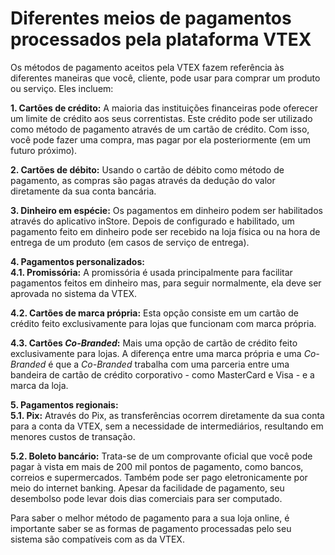 # **Diferentes meios de pagamentos processados pela plataforma VTEX**

Os métodos de pagamento aceitos pela VTEX fazem referência às diferentes maneiras que você, cliente, pode usar para comprar um produto ou serviço. Eles incluem:

**1. Cartões de crédito:**
A maioria das instituições financeiras pode oferecer um limite de crédito aos seus correntistas. Este crédito pode ser utilizado como método de pagamento através de um cartão de crédito. Com isso, você pode fazer uma compra, mas pagar por ela posteriormente (em um futuro próximo).

**2. Cartões de débito:**
Usando o cartão de débito como método de pagamento, as compras são pagas através da dedução do valor diretamente da sua conta bancária.

**3. Dinheiro em espécie:**
Os pagamentos em dinheiro podem ser habilitados através do aplicativo inStore. Depois de configurado e habilitado, um pagamento feito em dinheiro pode ser recebido na loja física ou na hora de entrega de um produto (em casos de serviço de entrega).

**4. Pagamentos personalizados:<br>
4.1. Promissória:** A promissória é usada principalmente para facilitar pagamentos feitos em dinheiro mas, para seguir normalmente, ela deve ser aprovada no sistema da VTEX.

**4.2. Cartões de marca própria:**
Esta opção consiste em um cartão de crédito feito exclusivamente para lojas que funcionam com marca própria.

**4.3. Cartões <em>Co-Branded</em>:**
Mais uma opção de cartão de crédito feito exclusivamente para lojas. A diferença entre uma marca própria e uma <em>Co-Branded</em> é que a <em>Co-Branded</em> trabalha com uma parceria entre uma bandeira de cartão de crédito corporativo - como MasterCard e Visa - e a marca da loja. 

**5. Pagamentos regionais:<br> 
5.1. Pix:**
Através do Pix, as transferências ocorrem diretamente da sua conta para a conta da VTEX, sem a necessidade de intermediários, resultando em menores custos de transação.

**5.2. Boleto bancário:**
Trata-se de um comprovante oficial que você pode pagar à vista em mais de 200 mil pontos de pagamento, como bancos, correios e supermercados. Também pode ser pago eletronicamente por meio do internet banking. Apesar da facilidade de pagamento, seu desembolso pode levar dois dias comerciais para ser computado.

Para saber o melhor método de pagamento para a sua loja online, é importante saber se as formas de pagamento processadas pelo seu sistema são compatíveis com as da VTEX.
